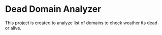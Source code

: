 # Dead Domain Analyzer
This project is created to analyze list of domains to check weather its dead or alive.

